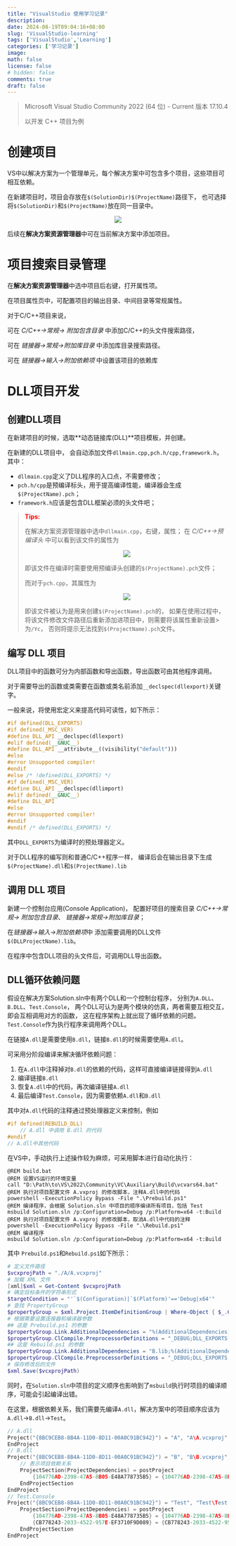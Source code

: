 ```yaml
---
title: "VisualStudio 使用学习记录"
description: 
date: 2024-08-19T09:04:16+08:00
slug: 'VisualStudio-learning'
tags: ['VisualStudio','Learning']
categories: ['学习记录']
image:
math: false
license: false
# hidden: false
comments: true
draft: false
---
```


> Microsoft Visual Studio Community 2022 (64 位) - Current 版本 17.10.4
> 
> 以开发 C++ 项目为例

# 创建项目

VS中以解决方案为一个管理单元，每个解决方案中可包含多个项目，这些项目可相互依赖。

在新建项目时，项目会存放在`$(SolutionDir)$(ProjectName)`路径下，
也可选择将`$(SolutionDir)`和`$(ProjectName)`放在同一目录中。

<div align = center>
<img src="https://raw.githubusercontent.com/yjwang01/img_bed/main/img/202408190914677.png" style="zoom:100%"/>
</div>

后续在**解决方案资源管理器**中可在当前解决方案中添加项目。

# 项目搜索目录管理

在**解决方案资源管理器**中选中项目后右键，打开属性项。

在项目属性页中，可配置项目的输出目录、中间目录等常规属性。

对于C/C++项目来说，

可在
*C/C++$\rightarrow$常规$\rightarrow$ 附加包含目录*
中添加C/C++的头文件搜索路径，

可在
*链接器$\rightarrow$常规$\rightarrow$附加库目录*
中添加库目录搜索路径。

可在
*链接器$\rightarrow$输入$\rightarrow$附加依赖项*
中设置该项目的依赖库

# DLL项目开发

## 创建DLL项目

在新建项目的时候，选取**动态链接库(DLL)**项目模板，并创建。

在新建的DLL项目中，
会自动添加文件`dllmain.cpp,pch.h/cpp,framework.h`，
其中：

- `dllmain.cpp`定义了DLL程序的入口点，不需要修改；
- `pch.h/cpp`是预编译标头，用于提高编译性能，编译器会生成`$(ProjectName).pch`；
- `framework.h`应该是包含DLL框架必须的头文件吧；

> <font color=red>**Tips:**</font>
> 
> 在解决方案资源管理器中选中`dllmain.cpp`，右键，属性；
> 在 *C/C++$\rightarrow$预编译头* 中可以看到该文件的属性为
>
> <div align=center>
> <img src="https://raw.githubusercontent.com/yjwang01/img_bed/main/img/202408190950510.png"/>
> </div>
>
> 即该文件在编译时需要使用预编译头创建的`$(ProjectName).pch`文件；
>
> 而对于`pch.cpp`，其属性为
>
> <div align=center>
> <img src="https://raw.githubusercontent.com/yjwang01/img_bed/main/img/202408190955213.png"/>
> </div>
> 
> 即该文件被认为是用来创建`$(ProjectName).pch`的，
> 如果在使用过程中，将该文件修改文件路径后重新添加进项目中，则需要将该属性重新设置> 为`/Yc`，
> 否则将提示无法找到`$(ProjectName).pch`文件。

## 编写 DLL 项目

DLL项目中的函数可分为内部函数和导出函数，导出函数可由其他程序调用。

对于需要导出的函数或类需要在函数或类名前添加`__declspec(dllexport)`关键字。

一般来说，将使用宏定义来提高代码可读性，如下所示：

```cpp
#if defined(DLL_EXPORTS)
#if defined(_MSC_VER)
#define DLL_API __declspec(dllexport)
#elif defined(__GNUC__)
#define DLL_API __attribute__((visibility("default")))
#else
#error Unsupported compiler!
#endif
#else /* !defined(DLL_EXPORTS) */
#if defined(_MSC_VER)
#define DLL_API __declspec(dllimport)
#elif defined(__GNUC__)
#define DLL_API
#else
#error Unsupported compiler!
#endif
#endif /* defined(DLL_EXPORTS) */
```

其中`DLL_EXPORTS`为编译时的预处理器定义。

对于DLL程序的编写则和普通C/C++程序一样，
编译后会在输出目录下生成`$(ProjectName).dll`和`$(ProjectName).lib`

## 调用 DLL 项目

新建一个控制台应用(Console Application)，
配置好项目的搜索目录
*C/C++$\rightarrow$常规$\rightarrow$ 附加包含目录*、
*链接器$\rightarrow$常规$\rightarrow$附加库目录*；

在*链接器$\rightarrow$输入$\rightarrow$附加依赖项*中
添加需要调用的DLL文件 `$(DLLProjectName).lib`。

在程序中包含DLL项目的头文件后，可调用DLL导出函数。

## DLL循环依赖问题

假设在解决方案Solution.sln中有两个DLL和一个控制台程序，
分别为`A.DLL`、`B.DLL`、`Test.Console`，
两个DLL可认为是两个模块的仿真，两者需要互相交互，即会互相调用对方的函数，
这在程序架构上就出现了循环依赖的问题。
`Test.Console`作为执行程序来调用两个DLL。

在链接`A.dll`是需要使用`B.dll`，链接`B.dll`的时候需要使用`A.dll`。

可采用分阶段编译来解决循环依赖问题：

1. 在`A.dll`中注释掉对`B.dll`的依赖的代码，这样可直接编译链接得到`A.dll`
2. 编译链接`B.dll`
3. 恢复`A.dll`中的代码，再次编译链接`A.dll`
4. 最后编译`Test.Console`，因为需要依赖`A.dll`和`B.dll`

其中对`A.dll`代码的注释通过预处理器定义来控制，例如

```c
#if defined(REBUILD_DLL)
    // A.dll 中调用 B.dll 的代码
#endif
// A.dll中其他代码
```

在VS中，手动执行上述操作较为麻烦，可采用脚本进行自动化执行：

```batch
@REM build.bat
@REM 设置VS运行的环境变量
call "D:\Path\to\VS\2022\Community\VC\Auxiliary\Build\vcvars64.bat"
@REM 执行对项目配置文件 A.vxproj 的修改脚本，注释A.dll中的代码
powershell -ExecutionPolicy Bypass -File ".\Prebuild.ps1"
@REM 编译程序，会根据 Solution.sln 中项目的顺序编译所有项目，包括 Test
msbuild Solution.sln /p:Configuration=Debug /p:Platform=x64 -t:Build
@REM 执行对项目配置文件 A.vxproj 的修改脚本，取消A.dll中代码的注释
powershell -ExecutionPolicy Bypass -File ".\Rebuild.ps1"
@REM 编译程序
msbuild Solution.sln /p:Configuration=Debug /p:Platform=x64 -t:Build
```

其中 `Prebuild.ps1`和`Rebuild.ps1`如下所示：

```powershell
# 定义文件路径
$vcxprojPath = "./A/A.vcxproj"
# 加载 XML 文件
[xml]$xml = Get-Content $vcxprojPath
# 确定目标条件的字符串形式
$targetCondition = "'`$(Configuration)|`$(Platform)'=='Debug|x64'"
# 查找 PropertyGroup
$propertyGroup = $xml.Project.ItemDefinitionGroup | Where-Object { $_.Condition -eq $targetCondition }
# 根据需要设置连接器和编译器参数
## 这是 Prebuild.ps1 的参数
$propertyGroup.Link.AdditionalDependencies = "%(AdditionalDependencies)"
$propertyGroup.ClCompile.PreprocessorDefinitions = "_DEBUG;DLL_EXPORTS;_WINDOWS;_USRDLL;%(PreprocessorDefinitions)"
## 这是 Rebuild.ps1 的参数
$propertyGroup.Link.AdditionalDependencies = "B.lib;%(AdditionalDependencies)"
$propertyGroup.ClCompile.PreprocessorDefinitions = "_DEBUG;DLL_EXPORTS;REBUILD_DLL;_WINDOWS;_USRDLL;%(PreprocessorDefinitions)"
# 保存修改后的文件
$xml.Save($vcxprojPath)
```

同时，在`Solution.sln`中项目的定义顺序也影响到了`msbuild`执行时项目的编译顺序，可能会引起编译出错。

在这里，根据依赖关系，我们需要先编译`A.dll`，解决方案中的项目顺序应该为
`A.dll`$\rightarrow$`B.dll`$\rightarrow$`Test`。

```c
// A.dll
Project("{8BC9CEB8-8B4A-11D0-8D11-00A0C91BC942}") = "A", "A\A.vcxproj", "{104776AD-2398-47A5-8B05-E48A778735B5}"
EndProject
// B.dll
Project("{8BC9CEB8-8B4A-11D0-8D11-00A0C91BC942}") = "B", "B\B.vcxproj", "{CB778243-2033-4522-957E-EF3710F9D089}"
    // 表示项目依赖关系
    ProjectSection(ProjectDependencies) = postProject
        {104776AD-2398-47A5-8B05-E48A778735B5} = {104776AD-2398-47A5-8B05-E48A778735B5}
    EndProjectSection
EndProject
// Test.Console
Project("{8BC9CEB8-8B4A-11D0-8D11-00A0C91BC942}") = "Test", "Test\Test.vcxproj", "{F11C3DAD-559C-4571-A3E2-4EC8C9C664D0}"
    ProjectSection(ProjectDependencies) = postProject
        {104776AD-2398-47A5-8B05-E48A778735B5} = {104776AD-2398-47A5-8B05-E48A778735B5}
        {CB778243-2033-4522-957E-EF3710F9D089} = {CB778243-2033-4522-957E-EF3710F9D089}
    EndProjectSection
EndProject
```

